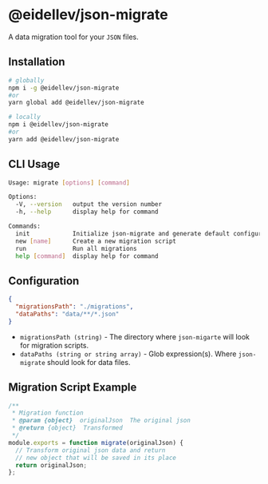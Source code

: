 # @eidellev/json-migrate

A data migration tool for your `JSON` files.

## Installation

```bash
# globally
npm i -g @eidellev/json-migrate
#or
yarn global add @eidellev/json-migrate

# locally
npm i @eidellev/json-migrate
#or
yarn add @eidellev/json-migrate
```

## CLI Usage

```bash
Usage: migrate [options] [command]

Options:
  -V, --version   output the version number
  -h, --help      display help for command

Commands:
  init            Initialize json-migrate and generate default configuration
  new [name]      Create a new migration script
  run             Run all migrations
  help [command]  display help for command
```

## Configuration

```json
{
  "migrationsPath": "./migrations",
  "dataPaths": "data/**/*.json"
}
```

- `migrationsPath (string)` - The directory where `json-migarte` will look for migration scripts.
- `dataPaths (string or string array)` - Glob expression(s). Where `json-migrate` should look for data files.

## Migration Script Example

```js
/**
 * Migration function
 * @param {object}  originalJson  The original json
 * @return {object}  Transformed
 */
module.exports = function migrate(originalJson) {
  // Transform original json data and return
  // new object that will be saved in its place
  return originalJson;
};
```
